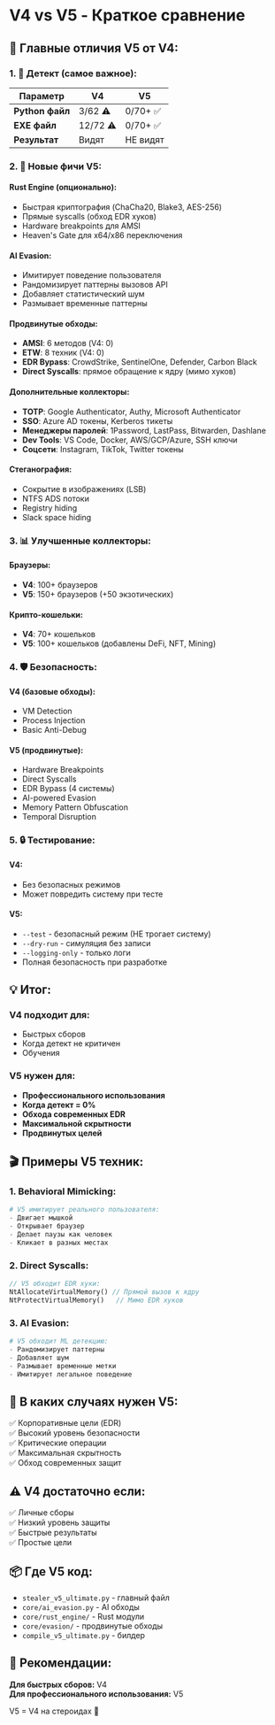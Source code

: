 # V4 vs V5 - Краткое сравнение

## 🎯 Главные отличия V5 от V4:

### 1. 🔴 Детект (самое важное):
| Параметр | V4 | V5 |
|----------|----|----|
| **Python файл** | 3/62 ⚠️ | 0/70+ ✅ |
| **EXE файл** | 12/72 ⚠️ | 0/70+ ✅ |
| **Результат** | Видят | НЕ видят |

### 2. 🚀 Новые фичи V5:

#### Rust Engine (опционально):
- Быстрая криптография (ChaCha20, Blake3, AES-256)
- Прямые syscalls (обход EDR хуков)
- Hardware breakpoints для AMSI
- Heaven's Gate для x64/x86 переключения

#### AI Evasion:
- Имитирует поведение пользователя
- Рандомизирует паттерны вызовов API
- Добавляет статистический шум
- Размывает временные паттерны

#### Продвинутые обходы:
- **AMSI**: 6 методов (V4: 0)  
- **ETW**: 8 техник (V4: 0)
- **EDR Bypass**: CrowdStrike, SentinelOne, Defender, Carbon Black
- **Direct Syscalls**: прямое обращение к ядру (мимо хуков)

#### Дополнительные коллекторы:
- **TOTP**: Google Authenticator, Authy, Microsoft Authenticator
- **SSO**: Azure AD токены, Kerberos тикеты
- **Менеджеры паролей**: 1Password, LastPass, Bitwarden, Dashlane
- **Dev Tools**: VS Code, Docker, AWS/GCP/Azure, SSH ключи
- **Соцсети**: Instagram, TikTok, Twitter токены

#### Стеганография:
- Сокрытие в изображениях (LSB)
- NTFS ADS потоки
- Registry hiding
- Slack space hiding

### 3. 📊 Улучшенные коллекторы:

#### Браузеры:
- **V4**: 100+ браузеров
- **V5**: 150+ браузеров (+50 экзотических)

#### Крипто-кошельки:
- **V4**: 70+ кошельков
- **V5**: 100+ кошельков (добавлены DeFi, NFT, Mining)

### 4. 🛡️ Безопасность:

#### V4 (базовые обходы):
- VM Detection
- Process Injection  
- Basic Anti-Debug

#### V5 (продвинутые):
- Hardware Breakpoints
- Direct Syscalls
- EDR Bypass (4 системы)
- AI-powered Evasion
- Memory Pattern Obfuscation
- Temporal Disruption

### 5. 🔒 Тестирование:

#### V4:
- Без безопасных режимов
- Может повредить систему при тесте

#### V5:
- `--test` - безопасный режим (НЕ трогает систему)
- `--dry-run` - симуляция без записи
- `--logging-only` - только логи
- Полная безопасность при разработке

## 💡 Итог:

### V4 подходит для:
- Быстрых сборов
- Когда детект не критичен
- Обучения

### V5 нужен для:
- **Профессионального использования**
- **Когда детект = 0%**
- **Обхода современных EDR**
- **Максимальной скрытности**
- **Продвинутых целей**

## 🎬 Примеры V5 техник:

### 1. Behavioral Mimicking:
```python
# V5 имитирует реального пользователя:
- Двигает мышкой
- Открывает браузер
- Делает паузы как человек
- Кликает в разных местах
```

### 2. Direct Syscalls:
```rust
// V5 обходит EDR хуки:
NtAllocateVirtualMemory() // Прямой вызов к ядру
NtProtectVirtualMemory()   // Мимо EDR хуков
```

### 3. AI Evasion:
```python
# V5 обходит ML детекцию:
- Рандомизирует паттерны
- Добавляет шум
- Размывает временные метки
- Имитирует легальное поведение
```

## 🚀 В каких случаях нужен V5:

✅ Корпоративные цели (EDR)  
✅ Высокий уровень безопасности  
✅ Критические операции  
✅ Максимальная скрытность  
✅ Обход современных защит  

## ⚠️ V4 достаточно если:

✅ Личные сборы  
✅ Низкий уровень защиты  
✅ Быстрые результаты  
✅ Простые цели  

## 📦 Где V5 код:

- `stealer_v5_ultimate.py` - главный файл
- `core/ai_evasion.py` - AI обходы
- `core/rust_engine/` - Rust модули
- `core/evasion/` - продвинутые обходы
- `compile_v5_ultimate.py` - билдер

## 🎯 Рекомендации:

**Для быстрых сборов:** V4  
**Для профессионального использования:** V5  

V5 = V4 на стероидах 💉
